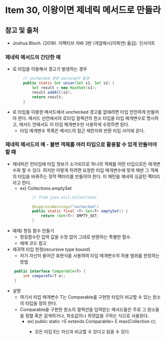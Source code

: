 # Item 30, 이왕이면 제네릭 메서드로 만들라

## 참고 및 출처

- Joshua Bloch. (2018). 이펙티브 자바 3판 (개앞매시(이복연) 옮김). 인사이트

### 제네릭 메서드의 간단한 예

- 로 타입을 이용해서 경고가 발생하는 경우
```Java
        // unchecked 관련 warning이 발생
        public static Set union(Set s1, Set s2) {
            Set result = new HashSet(s1);
            result.addAll(s2);
            return result;
        }
```

- 로 타입을 이용한 메서드에서 unchecked 경고를 없애려면 타입 안전하게 만들어야 한다. 메서드 선언에서의 로타입 컬렉션의 원소 타입을 타입 매개변수로 명시하고, 메서드 안에서도 이 타입 매개변수만 사용하게 수정하면 된다.
    - 타입 매개변수 목록은 메서드의 접근 제한자와 반환 타입 사이에 온다.

### 제네릭 메서드의 예 - 불변 객체를 여러 타입으로 활용할 수 있게 만들어야 할 때

- 제네릭은 런타임에 타입 정보가 소거되므로 하나의 객체를 어떤 타입으로든 매개변수화 할 수 있다. 하지만 이렇게 하려면 요청한 타입 매개변수에 맞게 매번 그 객체의 타입을 바꿔주는 정적 팩터리를 만들어야 한다. 이 패턴을 제네릭 싱글턴 팩터리라고 한다.
    - ex) Collections.emptySet
```Java
            // from java.util.Collections
            
            @SuppressWarnings("unchecked")
            public static final <T> Set<T> emptySet() {
                return (Set<T>) EMPTY_SET;
            }
```

- 예제) 항등 함수 만들기
    - 항등함수란 입력 값을 수정 없이 그대로 반환하는 특별한 함수.
    - 예제 코드 참고
- 재귀적 타입 한정(recursive type bound)
    - 자기 자신이 들어간 표현식을 사용하여 타입 매개변수의 허용 범위를 한정하는 방법
```Java
    public interface Comparable<T> {
        int compareTo(T o);
    }
```

- 설명
    - 여기서 타입 매개변수 T는 Comparable<T>를 구현한 타입이 비교할 수 있는 원소의 타입을 정의 한다.
    - Comparable을 구현한 원소의 컬렉션을 입력받는 메서드들은 주로 그 원소들을 정렬 혹은 검색하거나, 최솟값이나 최댓값을 구하는 식으로 사용된다.
        - ex) public static <E extends Comparable<E>> E max(Collection<E> c);
            - 모든 타입 E는 자신과 비교할 수 있다고 읽을 수 있다.

